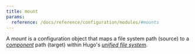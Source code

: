 ```yaml
---
title: mount
params:
  reference: /docs/reference/configuration/modules/#mounts
---
```


A _mount_ is a configuration object that maps a file system path (source) to a [_component_](g) path (target) within Hugo's [_unified file system_](g).

